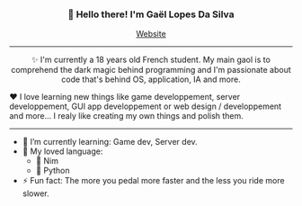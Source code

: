 ﻿<h3 align="center">👋 Hello there! I'm Gaël Lopes Da Silva</h3>
<p align="center">
  <a href="https://gael-lopes-da-silva.github.io/MyPortfolio/">Website</a>
</p>

---

<p align="center">✨ I'm currently a 18 years old French student. My main gaol is to comprehend the dark magic behind programming and I'm passionate about code that's behind OS, application, IA and more.</p>

<p aligne="center">❤️ I love learning new things like game developpement, server developpement, GUI app developpement or web design / developpement and more... I realy like creating my own things and polish them.</p>

---

- 🌱 I’m currently learning: Game dev, Server dev.
- 📖 My loved language:
  - 👑 Nim
  - 🐍 Python
- ⚡ Fun fact: The more you pedal more faster and the less you ride more slower.
